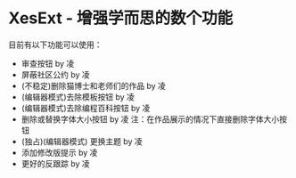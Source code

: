 # XesExt - 增强学而思的数个功能

目前有以下功能可以使用：
- 审查按钮 by 凌
- 屏蔽社区公约 by 凌
- (不稳定)删除猫博士和老师们的作品 by 凌
- (编辑器模式)去除模板按钮 by 凌
- (编辑器模式)去除编程百科按钮 by 凌
- 删除或替换字体大小按钮 by 凌 注：在作品展示的情况下直接删除字体大小按钮
- (独占)(编辑器模式) 更换主题 by 凌
- 添加修改版提示 by 凌
- 更好的反跟踪 by 凌
